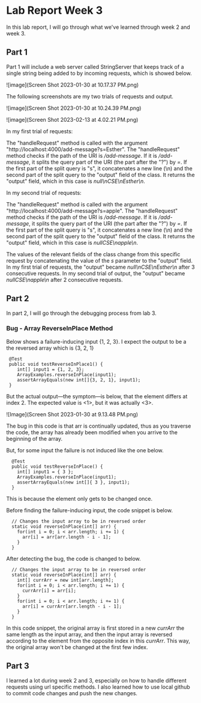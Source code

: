 # Lab Report Week 3

In this lab report, I will go through what we've learned through week 2 and week 3.

## Part 1

Part 1 will include a web server called StringServer that keeps track of a single string being added to by incoming requests, which is showed below.

![image](Screen Shot 2023-01-30 at 10.17.37 PM.png)

The following screenshots are my two trials of requests and output.

![image](Screen Shot 2023-01-30 at 10.24.39 PM.png)

![image](Screen Shot 2023-02-13 at 4.02.21 PM.png)

In my first trial of requests:

The "handleRequest" method is called with the argument "http://localhost:4000/add-message?s=Esther".
The "handleRequest" method checks if the path of the URI is */add-message*.
If it is */add-message*, it splits the query part of the URI (the part after the "?") by *=*.
If the first part of the split query is "s", it concatenates a new line (\n) and the second part of the split query to the "output" field of the class.
It returns the "output" field, which in this case is *null<String>\nCSE\nEsther\n*.

In my second trial of requests:

The "handleRequest" method is called with the argument "http://localhost:4000/add-message?s=apple".
The "handleRequest" method checks if the path of the URI is */add-message*.
If it is */add-message*, it splits the query part of the URI (the part after the "?") by *=*.
If the first part of the split query is "s", it concatenates a new line (\n) and the second part of the split query to the "output" field of the class.
It returns the "output" field, which in this case is *nullCSE\napple\n*.

The values of the relevant fields of the class change from this specific request by concatenating the value of the *s* parameter to the "output" field. In my first trial of requests, the "output" became *null<String>\nCSE\nEsther\n* after 3 consecutive requests. In my second trial of output, the "output" became *nullCSE\napple\n* after 2 consecutive requests.

## Part 2

In part 2, I will go through the debugging process from lab 3. 

### Bug - Array ReverseInPlace Method

Below shows a failure-inducing input {1, 2, 3}. I expect the output to be a the reversed array which is {3, 2, 1} 

```
 @Test 
 public void testReverseInPlace1() {
    int[] input1 = {1, 2, 3};
    ArrayExamples.reverseInPlace(input1);
    assertArrayEquals(new int[]{3, 2, 1}, input1);
 }
```
But the actual output—the symptom—is below, that the element differs at index 2. The expected value is <1>, but it was actually <3>.

![Image](Screen Shot 2023-01-30 at 9.13.48 PM.png)

The bug in this code is that arr is continually updated, thus as you traverse the code, the array has already been modified when you arrive to the beginning of the array. 

But, for some input the failure is not induced like the one below.

```
  @Test 
  public void testReverseInPlace() {
    int[] input1 = { 3 };
    ArrayExamples.reverseInPlace(input1);
    assertArrayEquals(new int[]{ 3 }, input1);
  }

```

This is because the element only gets to be changed once.

Before finding the failure-inducing input, the code snippet is below. 

```
  // Changes the input array to be in reversed order
  static void reverseInPlace(int[] arr) {
    for(int i = 0; i < arr.length; i += 1) {
      arr[i] = arr[arr.length - i - 1];
    }
  }
```

After detecting the bug, the code is changed to below.

```
  // Changes the input array to be in reversed order
  static void reverseInPlace(int[] arr) {
    int[] currArr = new int[arr.length];
    for(int i = 0; i < arr.length; i += 1) {
      currArr[i] = arr[i];
    }
    for(int i = 0; i < arr.length; i += 1) {
      arr[i] = currArr[arr.length - i - 1];
    }
  } 
```

In this code snippet, the original array is first stored in a new *currArr* the same length as the input array, and then the input array is reversed according to the element from the opposite index in this *currArr*. This way, the original array won't be changed at the first few index.

## Part 3

I learned a lot during week 2 and 3, especially on how to handle different requests using url specific methods. I also learned how to use local github to commit code changes and push the new changes.  

